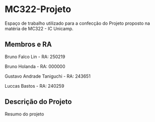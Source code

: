 # MC322-Projeto
Espaço de trabalho utilizado para a confecção do Projeto proposto na matéria de MC322 - IC Unicamp.


## Membros e RA
Bruno Falco Lin - RA: 250219

Bruno Holanda - RA: 000000

Gustavo Andrade Taniguchi - RA: 243651

Luccas Bastos - RA: 240259

## Descrição do Projeto
Resumo do projeto
